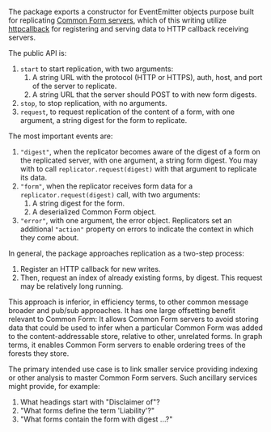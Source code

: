 The package exports a constructor for EventEmitter objects purpose built for replicating [Common Form servers](https://www.npmjs.com/packages/commonform-serve), which of this writing utilize [httpcallback](https://www.npmjs.com/packages/httpcallback) for registering and serving data to HTTP callback receiving servers.

The public API is:

1. `start` to start replication, with two arguments:
    1. A string URL with the protocol (HTTP or HTTPS), auth, host, and port of the server to replicate.
    2. A string URL that the server should POST to with new form digests.
2. `stop`, to stop replication, with no arguments.
3. `request`, to request replication of the content of a form, with one argument, a string digest for the form to replicate.

The most important events are:

1. `"digest"`, when the replicator becomes aware of the digest of a form on the replicated server, with one argument, a string form digest. You may with to call `replicator.request(digest)` with that argument to replicate its data.
2. `"form"`, when the replicator receives form data for a `replicator.request(digest)` call, with two arguments:
    1. A string digest for the form.
    2. A deserialized Common Form object.
3. `"error"`, with one argument, the error object. Replicators set an additional `"action"` property on errors to indicate the context in which they come about.

In general, the package approaches replication as a two-step process:

1. Register an HTTP callback for new writes.
2. Then, request an index of already existing forms, by digest. This request may be relatively long running.

This approach is inferior, in efficiency terms, to other common message broader and pub/sub approaches. It has one large offsetting benefit relevant to Common Form: It allows Common Form servers to avoid storing data that could be used to infer when a particular Common Form was added to the content-addressable store, relative to other, unrelated forms. In graph terms, it enables Common Form servers to enable ordering trees of the forests they store.

The primary intended use case is to link smaller service providing indexing or other analysis to master Common Form servers. Such ancillary services might provide, for example:

1. What headings start with "Disclaimer of"?
2. "What forms define the term 'Liability'?"
3. "What forms contain the form with digest ...?"
